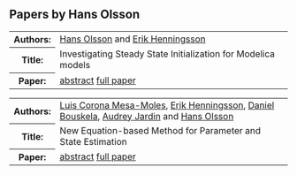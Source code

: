 ## Papers by Hans Olsson
<table><tr><th>Authors:</th>
<td>
<a href="/proceedings/authors/HansOlsson">Hans Olsson</a> and <a href="/proceedings/authors/ErikHenningsson">Erik Henningsson</a></td>
</tr>
<tr><th>Title:</th>
<td>Investigating Steady State Initialization for Modelica models</td>
</tr>
<tr><th>Paper:</th>
<td><a href="/abstracts/abstract_2A_1">abstract</a> <a href="/proceedings/papers/Modelica2021session2A_paper1.pdf">full paper</a></td>
</tr>
</table>

<table><tr><th>Authors:</th>
<td>
<a href="/proceedings/authors/LuisCoronaMesa-Moles">Luis Corona Mesa-Moles</a>, <a href="/proceedings/authors/ErikHenningsson">Erik Henningsson</a>, <a href="/proceedings/authors/DanielBouskela">Daniel Bouskela</a>, <a href="/proceedings/authors/AudreyJardin">Audrey Jardin</a> and <a href="/proceedings/authors/HansOlsson">Hans Olsson</a></td>
</tr>
<tr><th>Title:</th>
<td>New Equation-based Method for Parameter and State Estimation</td>
</tr>
<tr><th>Paper:</th>
<td><a href="/abstracts/abstract_2A_2">abstract</a> <a href="/proceedings/papers/Modelica2021session2A_paper2.pdf">full paper</a></td>
</tr>
</table>

